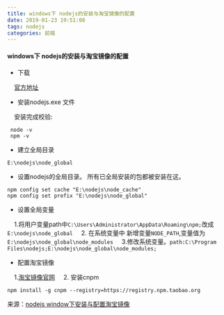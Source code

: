 ```yaml
---
title: windows下 nodejs的安装与淘宝镜像的配置
date: 2019-01-23 19:51:08
tags: nodejs
categories: 前端
---
```


#### windows下 nodejs的安装与淘宝镜像的配置


- 下载

&nbsp;&nbsp;&nbsp;&nbsp;[官方地址](https://nodejs.org/en/)

- 安装nodejs.exe 文件

&nbsp;&nbsp;&nbsp;&nbsp;安装完成校验:

```code
 node -v
 npm -v
```

<!-- more -->

- 建立全局目录 

```code
E:\nodejs\node_global
```

- 设置nodejs的全局目录。
所有已全局安装的包都被安装在这。

```code
npm config set cache "E:\nodejs\node_cache"
npm config set prefix "E:\nodejs\node_global"
```

- 设置全局变量

&nbsp;&nbsp;&nbsp;&nbsp;1.将用户变量path中<code>C:\Users\Administrator\AppData\Roaming\npm;</code>改成<code>E:\nodejs\node_global</code>
&nbsp;&nbsp;&nbsp;&nbsp;2. 在系统变量中 新增变量<code>NODE_PATH</code>,变量值为<code> E:\nodejs\node_global\node_modules</code>
&nbsp;&nbsp;&nbsp;&nbsp;3.修改系统变量。<code>path:C:\Program Files\nodejs;E:\nodejs\node_global\node_modules;</code>

- 配置淘宝镜像 

&nbsp;&nbsp;&nbsp;&nbsp;1.[淘宝镜像官网](https://npm.taobao.org/)
&nbsp;&nbsp;&nbsp;&nbsp;2. 安装cnpm 

```code
npm install -g cnpm --registry=https://registry.npm.taobao.org
```

来源：[nodejs window下安装与配置淘宝镜像](https://www.cnblogs.com/liangsongbai/p/5506073.html)

